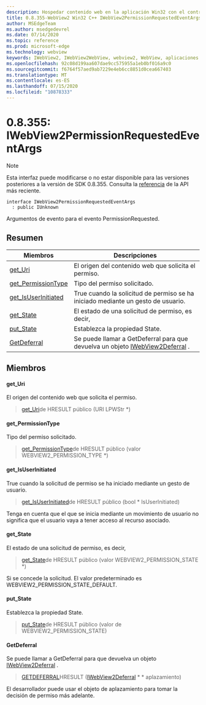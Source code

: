 ```yaml
---
description: Hospedar contenido web en la aplicación Win32 con el control Microsoft Edge WebView2
title: 0.8.355-WebView2 Win32 C++ IWebView2PermissionRequestedEventArgs
author: MSEdgeTeam
ms.author: msedgedevrel
ms.date: 07/14/2020
ms.topic: reference
ms.prod: microsoft-edge
ms.technology: webview
keywords: IWebView2, IWebView2WebView, webview2, WebView, aplicaciones Win32, Win32, Edge
ms.openlocfilehash: 92c08d199aa607dae9cc575955a1eb0bf016a9c0
ms.sourcegitcommit: f6764f57aed9ab7229e4eb6cc8851d0cea667403
ms.translationtype: MT
ms.contentlocale: es-ES
ms.lasthandoff: 07/15/2020
ms.locfileid: "10878333"
---
```

# 0.8.355: IWebView2PermissionRequestedEventArgs 

> [!NOTE]
> Esta interfaz puede modificarse o no estar disponible para las versiones posteriores a la versión de SDK 0.8.355. Consulta la [referencia](../../../webview2-api-reference.md) de la API más reciente.

```
interface IWebView2PermissionRequestedEventArgs
  : public IUnknown
```

Argumentos de evento para el evento PermissionRequested.

## Resumen

 Miembros                        | Descripciones
--------------------------------|---------------------------------------------
[get_Uri](#get_uri) | El origen del contenido web que solicita el permiso.
[get_PermissionType](#get_permissiontype) | Tipo del permiso solicitado.
[get_IsUserInitiated](#get_isuserinitiated) | True cuando la solicitud de permiso se ha iniciado mediante un gesto de usuario.
[get_State](#get_state) | El estado de una solicitud de permiso, es decir,
[put_State](#put_state) | Establezca la propiedad State.
[GetDeferral](#getdeferral) | Se puede llamar a GetDeferral para que devuelva un objeto [IWebView2Deferral](IWebView2Deferral.md) .

## Miembros

#### get_Uri 

El origen del contenido web que solicita el permiso.

> [get_Uri](#get_uri)de HRESULT público (URI LPWStr *)

#### get_PermissionType 

Tipo del permiso solicitado.

> [get_PermissionType](#get_permissiontype)de HRESULT público (valor WEBVIEW2_PERMISSION_TYPE *)

#### get_IsUserInitiated 

True cuando la solicitud de permiso se ha iniciado mediante un gesto de usuario.

> [get_IsUserInitiated](#get_isuserinitiated)de HRESULT público (bool * IsUserInitiated)

Tenga en cuenta que el que se inicia mediante un movimiento de usuario no significa que el usuario vaya a tener acceso al recurso asociado.

#### get_State 

El estado de una solicitud de permiso, es decir,

> [get_State](#get_state)de HRESULT público (valor WEBVIEW2_PERMISSION_STATE *)

Si se concede la solicitud. El valor predeterminado es WEBVIEW2_PERMISSION_STATE_DEFAULT.

#### put_State 

Establezca la propiedad State.

> [put_State](#put_state)de HRESULT público (valor de WEBVIEW2_PERMISSION_STATE)

#### GetDeferral 

Se puede llamar a GetDeferral para que devuelva un objeto [IWebView2Deferral](IWebView2Deferral.md) .

> [GETDEFERRAL](#getdeferral)HRESULT ([IWebView2Deferral](IWebView2Deferral.md) * * aplazamiento)

El desarrollador puede usar el objeto de aplazamiento para tomar la decisión de permiso más adelante.

